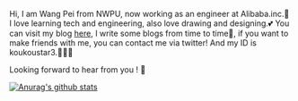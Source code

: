 Hi, I am Wang Pei from NWPU, now working as an engineer at Alibaba.inc.🥳
I love learning tech and engineering, also love drawing and designing.💕
You can visit my blog [here](koukoustar.cn), I write some blogs from time to time🥸, if you want to make friends with me, you can contact me via twitter! And my ID is koukoustar3.🤠🏳️‍🌈

Looking forward to hear from you ! 🥴

[![Anurag's github stats](https://github-readme-stats.vercel.app/api?username=wangpei72)](https://github.com/anuraghazra/github-readme-stats)

